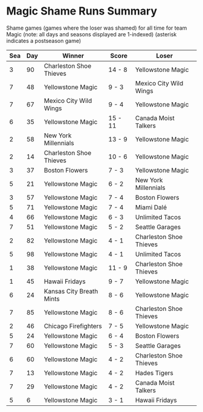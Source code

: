 # Magic Shame Runs Summary



Shame games (games where the loser was shamed) for all time for team Magic (note: all days and seasons displayed are 1-indexed) (asterisk indicates a postseason game)


| Sea | Day | Winner | Score | Loser | 
| ------ |------ |------ |------ |------ |
| 3 | 90 | Charleston Shoe Thieves | 14 - 8 | Yellowstone Magic | 
| 7 | 48 | Yellowstone Magic | 9 - 3 | Mexico City Wild Wings | 
| 7 | 67 | Mexico City Wild Wings | 9 - 4 | Yellowstone Magic | 
| 6 | 35 | Yellowstone Magic | 15 - 11 | Canada Moist Talkers | 
| 2 | 58 | New York Millennials | 13 - 9 | Yellowstone Magic | 
| 2 | 14 | Charleston Shoe Thieves | 10 - 6 | Yellowstone Magic | 
| 3 | 37 | Boston Flowers | 7 - 3 | Yellowstone Magic | 
| 5 | 21 | Yellowstone Magic | 6 - 2 | New York Millennials | 
| 3 | 57 | Yellowstone Magic | 7 - 4 | Boston Flowers | 
| 5 | 71 | Yellowstone Magic | 7 - 4 | Miami Dalé | 
| 4 | 66 | Yellowstone Magic | 6 - 3 | Unlimited Tacos | 
| 7 | 51 | Yellowstone Magic | 5 - 2 | Seattle Garages | 
| 2 | 82 | Yellowstone Magic | 4 - 1 | Charleston Shoe Thieves | 
| 5 | 98 | Yellowstone Magic | 4 - 1 | Unlimited Tacos | 
| 1 | 38 | Yellowstone Magic | 11 - 9 | Charleston Shoe Thieves | 
| 1 | 45 | Hawaii Fridays | 9 - 7 | Yellowstone Magic | 
| 6 | 24 | Kansas City Breath Mints | 8 - 6 | Yellowstone Magic | 
| 7 | 85 | Yellowstone Magic | 8 - 6 | Charleston Shoe Thieves | 
| 2 | 46 | Chicago Firefighters | 7 - 5 | Yellowstone Magic | 
| 5 | 24 | Yellowstone Magic | 6 - 4 | Boston Flowers | 
| 7 | 60 | Yellowstone Magic | 5 - 3 | Seattle Garages | 
| 6 | 60 | Yellowstone Magic | 4 - 2 | Charleston Shoe Thieves | 
| 7 | 13 | Yellowstone Magic | 4 - 2 | Hades Tigers | 
| 7 | 29 | Yellowstone Magic | 4 - 2 | Canada Moist Talkers | 
| 5 | 6 | Yellowstone Magic | 3 - 1 | Hawaii Fridays | 



